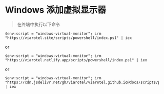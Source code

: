 # Windows 添加虚拟显示器

> 在终端中执行以下命令

```shell
$env:script = "windows-virtual-monitor"; irm "https://viarotel.site/scripts/powershell/index.ps1" | iex
```
or
```shell
$env:script = "windows-virtual-monitor"; irm "https://viarotel.netlify.app/scripts/powershell/index.ps1" | iex
```
or
```shell
$env:script = "windows-virtual-monitor"; irm "https://cdn.jsdelivr.net/gh/viarotel/viarotel.github.io@docs/scripts/powershell/index.ps1" | iex
```